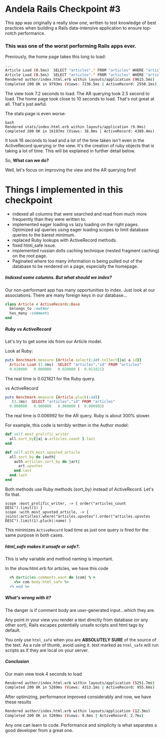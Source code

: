 # Andela Rails Checkpoint #3

This app was originally a really slow one, written to test knowledge of best practices when building a Rails data-intensive application to ensure top-notch performance.


### This was one of the worst performing Rails apps ever.

Previously, the home page takes this long to load:

```bash
...
Article Load (0.5ms)  SELECT "articles".* FROM "articles" WHERE "articles"."author_id" = ?  [["author_id", 3000]]
Article Load (0.5ms)  SELECT "articles".* FROM "articles" WHERE "articles"."author_id" = ?  [["author_id", 3001]]
Rendered author/index.html.erb within layouts/application (9615.5ms)
Completed 200 OK in 9793ms (Views: 7236.5ms | ActiveRecord: 2550.1ms)
```

The view took 7.2 seconds to load. The AR querying took 2.5 second to load. The home page took close to 10 seconds to load. That's not great at all. That's just awful.

The stats page is even worse:

```
bash
Rendered stats/index.html.erb within layouts/application (9.9ms)
Completed 200 OK in 16197ms (Views: 38.0ms | ActiveRecord: 4389.4ms)
```

It took 16 seconds to load and a lot of the time taken isn't even in the ActiveRecord querying or the view. It's the creation of ruby objects that is taking a lot of time. This will be explained in further detail below.

So, **What can we do?**

Well, let's focus on improving the view and the AR querying first!


# Things I implemented in this checkpoint
* indexed all columns that were searched and read from much more frequently than they were written to.
* implemented eager loading vs lazy loading on the right pages. Optimized sql queries using eager loading scopes to limit database queries to the barest minimum.
* replaced Ruby lookups with ActiveRecord methods.
* fixed html_safe issue.
* implemented russian dolls caching technique (nested fragment caching) on the root page.
* Paginated where too many information is being pulled out of the database to be rendered on a page, especially the homepage.

##### Indexed some columns. But what should we index?


Our non-performant app has many opportunities to index. Just look at our associations. There are many foreign keys in our database...

```ruby
class Article < ActiveRecord::Base
  belongs_to :author
  has_many :comments
end
```

##### Ruby vs ActiveRecord

Let's try to get some ids from our Article model.

Look at Ruby:

```ruby
puts Benchmark.measure {Article.select(:id).collect{|a| a.id}}
  Article Load (2.6ms)  SELECT "articles"."id" FROM "articles"
  0.020000   0.000000   0.020000 (  0.021821)
```

The real time is 0.021821 for the Ruby query.

vs ActiveRecord

```ruby
puts Benchmark.measure {Article.pluck(:id)}
   (3.2ms)  SELECT "articles"."id" FROM "articles"
  0.000000   0.000000   0.000000 (  0.006992)
```
The real time is 0.006992 for the AR query. Ruby is about 300% slower.

For example, this code is terribly written in the Author model:

```ruby
def self.most_prolific_writer
  all.sort_by{|a| a.articles.count }.last
end

def self.with_most_upvoted_article
  all.sort_by do |auth|
    auth.articles.sort_by do |art|
      art.upvotes
    end.last
  end.last
end
```

Both methods use Ruby methods (sort_by) instead of ActiveRecord. Let's fix that.

```
scope :most_prolific_writer, -> { order("articles_count DESC").limit(1) }
scope :with_most_upvoted_article, -> { joins(:articles).where("articles.upvotes").order("articles.upvotes DESC").limit(1).pluck(:name) }
```

This minimizes `ActiveRecord` load time as just one query is fired for the same purpose in both cases.

##### html_safe makes it unsafe or safe?.

This is why variable and method naming is important.

In the show.html.erb for articles, we have this code

```ruby
  <% @articles.comments.each do |com| % >
    <%= com.body.html_safe %>
  <% end %>
```

##### What's wrong with it?

The danger is if comment body are user-generated input...which they are.

Any point in your view you render a text directly from database (or any other sort), Rails escapes potentially unsafe scripts and html tags by default.

You only use `html_safe` when you are **ABSOLUTELY SURE** of the source of the text. As a rule of thumb, avoid using it. text marked as `html_safe` will run scripts as if they are local on your server.


##### Conclusion

Our main view took 4 seconds to load

```bash
Rendered author/index.html.erb within layouts/application (5251.7ms)
Completed 200 OK in 5269ms (Views: 4313.1ms | ActiveRecord: 955.6ms)
```

After optimizing, performance improved considerably and now, we have these results

```bash
Rendered author/index.html.erb within layouts/application (12.3ms)
Completed 200 OK in 5269ms (Views: 9.6ms | ActiveRecord: 2.7ms)
```

Any one can learn to code. Performance and simplicity is what separates a good developer from a great one.
